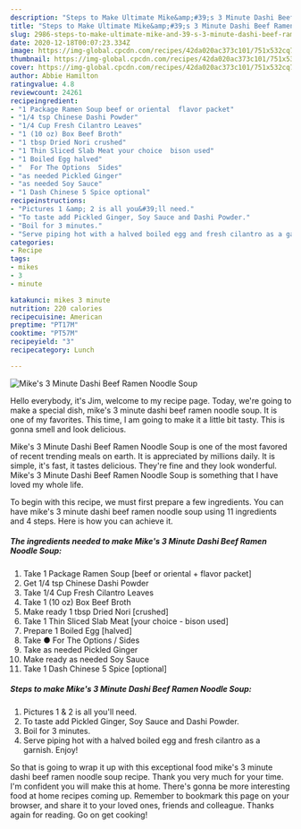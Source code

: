 ```yaml
---
description: "Steps to Make Ultimate Mike&amp;#39;s 3 Minute Dashi Beef Ramen Noodle Soup"
title: "Steps to Make Ultimate Mike&amp;#39;s 3 Minute Dashi Beef Ramen Noodle Soup"
slug: 2986-steps-to-make-ultimate-mike-and-39-s-3-minute-dashi-beef-ramen-noodle-soup
date: 2020-12-18T00:07:23.334Z
image: https://img-global.cpcdn.com/recipes/42da020ac373c101/751x532cq70/mikes-3-minute-dashi-beef-ramen-noodle-soup-recipe-main-photo.jpg
thumbnail: https://img-global.cpcdn.com/recipes/42da020ac373c101/751x532cq70/mikes-3-minute-dashi-beef-ramen-noodle-soup-recipe-main-photo.jpg
cover: https://img-global.cpcdn.com/recipes/42da020ac373c101/751x532cq70/mikes-3-minute-dashi-beef-ramen-noodle-soup-recipe-main-photo.jpg
author: Abbie Hamilton
ratingvalue: 4.8
reviewcount: 24261
recipeingredient:
- "1 Package Ramen Soup beef or oriental  flavor packet"
- "1/4 tsp Chinese Dashi Powder"
- "1/4 Cup Fresh Cilantro Leaves"
- "1 (10 oz) Box Beef Broth"
- "1 tbsp Dried Nori crushed"
- "1 Thin Sliced Slab Meat your choice  bison used"
- "1 Boiled Egg halved"
- "  For The Options  Sides"
- "as needed Pickled Ginger"
- "as needed Soy Sauce"
- "1 Dash Chinese 5 Spice optional"
recipeinstructions:
- "Pictures 1 &amp; 2 is all you&#39;ll need."
- "To taste add Pickled Ginger, Soy Sauce and Dashi Powder."
- "Boil for 3 minutes."
- "Serve piping hot with a halved boiled egg and fresh cilantro as a garnish. Enjoy!"
categories:
- Recipe
tags:
- mikes
- 3
- minute

katakunci: mikes 3 minute 
nutrition: 220 calories
recipecuisine: American
preptime: "PT17M"
cooktime: "PT57M"
recipeyield: "3"
recipecategory: Lunch

---
```



![Mike&#39;s 3 Minute Dashi Beef Ramen Noodle Soup](https://img-global.cpcdn.com/recipes/42da020ac373c101/751x532cq70/mikes-3-minute-dashi-beef-ramen-noodle-soup-recipe-main-photo.jpg)

Hello everybody, it's Jim, welcome to my recipe page. Today, we're going to make a special dish, mike&#39;s 3 minute dashi beef ramen noodle soup. It is one of my favorites. This time, I am going to make it a little bit tasty. This is gonna smell and look delicious.



Mike&#39;s 3 Minute Dashi Beef Ramen Noodle Soup is one of the most favored of recent trending meals on earth. It is appreciated by millions daily. It is simple, it's fast, it tastes delicious. They're fine and they look wonderful. Mike&#39;s 3 Minute Dashi Beef Ramen Noodle Soup is something that I have loved my whole life.


To begin with this recipe, we must first prepare a few ingredients. You can have mike&#39;s 3 minute dashi beef ramen noodle soup using 11 ingredients and 4 steps. Here is how you can achieve it.

<!--inarticleads1-->

##### The ingredients needed to make Mike&#39;s 3 Minute Dashi Beef Ramen Noodle Soup:

1. Take 1 Package Ramen Soup [beef or oriental + flavor packet]
1. Get 1/4 tsp Chinese Dashi Powder
1. Take 1/4 Cup Fresh Cilantro Leaves
1. Take 1 (10 oz) Box Beef Broth
1. Make ready 1 tbsp Dried Nori [crushed]
1. Take 1 Thin Sliced Slab Meat [your choice - bison used]
1. Prepare 1 Boiled Egg [halved]
1. Take  ● For The Options / Sides
1. Take as needed Pickled Ginger
1. Make ready as needed Soy Sauce
1. Take 1 Dash Chinese 5 Spice [optional]




<!--inarticleads2-->

##### Steps to make Mike&#39;s 3 Minute Dashi Beef Ramen Noodle Soup:

1. Pictures 1 &amp; 2 is all you&#39;ll need.
1. To taste add Pickled Ginger, Soy Sauce and Dashi Powder.
1. Boil for 3 minutes.
1. Serve piping hot with a halved boiled egg and fresh cilantro as a garnish. Enjoy!




So that is going to wrap it up with this exceptional food mike&#39;s 3 minute dashi beef ramen noodle soup recipe. Thank you very much for your time. I'm confident you will make this at home. There's gonna be more interesting food at home recipes coming up. Remember to bookmark this page on your browser, and share it to your loved ones, friends and colleague. Thanks again for reading. Go on get cooking!
